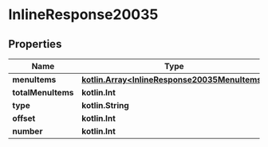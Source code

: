 
# InlineResponse20035

## Properties
Name | Type | Description | Notes
------------ | ------------- | ------------- | -------------
**menuItems** | [**kotlin.Array&lt;InlineResponse20035MenuItems&gt;**](InlineResponse20035MenuItems.md) |  | 
**totalMenuItems** | **kotlin.Int** |  | 
**type** | **kotlin.String** |  | 
**offset** | **kotlin.Int** |  | 
**number** | **kotlin.Int** |  | 



